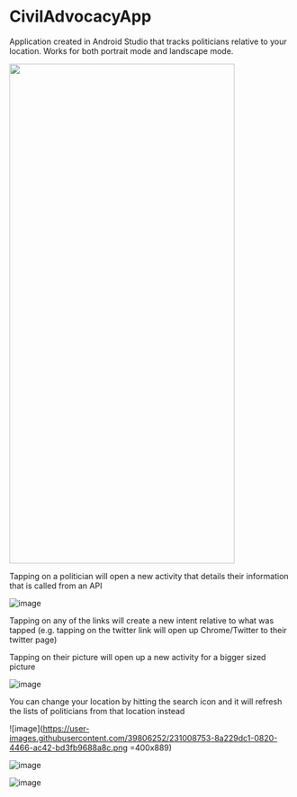 # CivilAdvocacyApp
Application created in Android Studio that tracks politicians relative to your location. Works for both portrait mode and landscape mode.

<img src =https://user-images.githubusercontent.com/39806252/231008774-bcb971d1-23af-4410-8010-23c4cedb81f1.png width="400" height="889">

Tapping on a politician will open a new activity that details their information that is called from an API

![image](https://user-images.githubusercontent.com/39806252/231008767-aa25556d-c7fd-4ebc-ab83-a7611bafc7be.png)

Tapping on any of the links will create a new intent relative to what was tapped (e.g. tapping on the twitter link will open up Chrome/Twitter to their twitter page)

Tapping on their picture will open up a new activity for a bigger sized picture

![image](https://user-images.githubusercontent.com/39806252/231008757-8bc4581e-90dd-4cae-8418-b17ea3e6ffb2.png)

You can change your location by hitting the search icon and it will refresh the lists of politicians from that location instead

![image](https://user-images.githubusercontent.com/39806252/231008753-8a229dc1-0820-4466-ac42-bd3fb9688a8c.png =400x889)

![image](https://user-images.githubusercontent.com/39806252/231008750-649d2ca4-1201-45d1-9b17-8e0f04d9b63c.png)

![image](https://user-images.githubusercontent.com/39806252/231008747-eca951ee-c8c9-4bd0-ab82-24ffdbf0417f.png)

